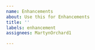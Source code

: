 ```yaml
---
name: Enhancements
about: Use this for Enhancements
title: ''
labels: enhancement
assignees: MartynOrchard1

---
```



